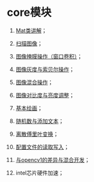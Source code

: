 # core模块
1. [Mat类讲解](01_Mat/README.md)；

2. [扫描图像](02_scan_image_measure_time/README.md)；

3. [图像掩膜操作（窗口卷积）](03_mat_mask_operation/README.md)；

4. [图像灰度与索贝尔操作](04_operation_with_image/README.md)；

5. [图像混合操作](05_blending_two_images/README.md)；

6. [图像对比度与亮度调整](06_change_contrast_and_brightness/README.md)；

7. [基本绘画](07_basic_drawing/README.md)；

8. [随机数与添加文本](08_random_generator_text_drawing/README.md)；

9. [离散傅里叶变换](09-discrete_fourier_transform/README.md)；

10. [配置文件的读取写入](10-file_input_output/README.md)；

11. [与opencv1的差异与混合开发](11_interoperability_with_OpenCV_1/README.md)；

12. intel芯片硬件加速；
